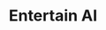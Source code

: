 ---
layout: "layouts/project.njk"
order: 2
title: Entertain AI
language: HTML/CSS, JS, Figma
desc: Website design for AI script co-writing social media platform
type: Web Concepts
large_image_url: "./projects/entertain-ai/main@2x.png"
small_image_url: "./projects/entertain-ai/main@1x.png"
local_image_url: "./main@2x.png"
color: "#DDE8EF"
tags: web
---